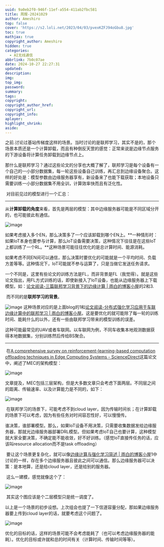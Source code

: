 ```yaml
---
uuid: 9a0eb2f0-946f-11ef-a554-411ab2fbc581
title: 周报-20241029
author: Ameshiro
top: false
cover: 'https://s2.loli.net/2023/04/03/pvexKZFJ94oGbu8.jpg'
toc: true
mathjax: true
copyright_author: Ameshiro
hidden: true
categories:
  - AI无线通信
abbrlink: 7b0c07ae
date: 2024-10-27 22:27:31
updated:
description:
img:
top_img:
password:
summary:
tags:
copyright:
copyright_author_href:
copyright_url:
copyright_info:
aplayer:
highlight_shrink:
aside:
---
```


​	之前.讨论过基站传梯度这样的场景。当时讨论的是联邦学习，其实不是的，那个场景本质还是一个计算卸载，而且有种倒反天罡的感觉：正常来说是边缘节点服务的下游设备将计算任务卸载到边缘节点上。

​	那什么是联邦学习？通过这些论文的分享也大概了解了，联邦学习是每个设备有一个自己的一小部分数据集，每一轮这些设备自己训练，再汇总到边缘设备聚合。这样的好处是：模型参数由边缘服务器享有，新设备来了也能下载获取；本地设备只需要训练一小部分数据集不用全训，计算效率快而且有泛化性。

​	对目前见过的模型进行一个汇总：

-------

​	从**计算卸载的角度**来看，首先是两层的模型：其中边缘服务器可能是不同区域分开的，也可能彼此有通信。

![image](https://cdn.jsdelivr.net/gh/Ameshiro77/BlogPicture/pic/image-20241029163620489.png)

​	如果考虑接入多个EN，那么决策多了一个应该卸载到哪个EN上。**一种情形时：如果IoT本身也要参与计算，那么IoT设备需要决策，这种情况下往往是在这些IoT上都训练了一个RL。**这种场景可能往往优化的是总计算时间、能源消耗。

​	如果考虑不同EN间可以通信，那么决策时要优化的可能就是一个平均时间、负载方差等等。这种情况下，IoT可能就不参与运算了，只是当做它发送任务请求。

​	一个不同是，这里有些论文的训练方法是FL，而非背景是FL（我觉得）。就是这些论文指出，用FL方式训练的话，即使新接入了IoT设备，也能从边缘服务器上下载模型。如：[论文阅读-三篇联邦学习背景下的边缘计算 | 雨白的博客小屋](https://www.ameshiro77.cn/posts/2ccaa847.html)的2和3.

​	而不同的是**联邦学习的背景**。

![image](https://cdn.jsdelivr.net/gh/Ameshiro77/BlogPicture/pic/image-20241029173027572.png)	这种场景对应的是上面blog的1和[论文阅读-分布式强化学习应用于车联边缘计算中的联邦学习 | 雨白的博客小屋](https://www.ameshiro77.cn/posts/7d2bfb36.html)。这是要优化的就可能除了每一轮的训练时间、能耗什么的以外，还有一些由联邦学习带来的模型训练的误差。

​	这种可能最常见的UAV或者车联网。以车联网为例，不同车收集本地观测数据获得本地数据集，分别训练然后传给BS聚合。

-----

​	在[A comprehensive survey on reinforcement-learning-based computation offloading techniques in Edge Computing Systems - ScienceDirect](https://www.sciencedirect.com/science/article/pii/S1084804523000887)这篇论文中，阐述了MEC的架构模型：

![image](https://cdn.jsdelivr.net/gh/Ameshiro77/BlogPicture/pic/image-20241029180027609.png)

​		文章提及，MEC包括三层架构，但是大多数文章只会考虑下面两层。不同层之间的距离、传输速率、以及计算能力是不同的，如下：

![image](https://cdn.jsdelivr.net/gh/Ameshiro77/BlogPicture/pic/image-20241029175640684.png)

​		在联邦学习的场景下，可能考虑不到cloud layer，因为传输时间长；在计算卸载的场景下可以考虑，因为有些任务对时间容忍性好，可以慢慢传。

​	谁决策，谁部署模型。那么，如果IoT设备不用决策，只需要收集数据发给边缘服务器，那就光边缘服务器部署DRL模型。但如果考虑IoT自己也要计算，这种模型就大家全要决策，不确定能不能收敛，好不好训练。（感觉IoT直接传任务的话，应该叫resource allocation而不是task offloading）

​	要让这个场景更复杂化，就可以像[边缘计算与强化学习简述 | 雨白的博客小屋](https://www.ameshiro77.cn/posts/4558e1e3.html)1中讨论的一样，存在多个边缘服务器且彼此之间可以通信。那么边缘服务器可以决策：是本地算，还是给cloud layer，还是给别的服务器。

​	这么一建模，感觉就像这个了：

![image](https://cdn.jsdelivr.net/gh/Ameshiro77/BlogPicture/pic/image-20241029184552657.png)

​	其实这个图应该是个二层模型只是统一调度了。

​	以上是一个场景的初步设想。上次组会也提了一下信道容量分配，那如果边缘服务器要上传到cloud layer的话，就要考虑这个问题了。

![image](https://cdn.jsdelivr.net/gh/Ameshiro77/BlogPicture/pic/image-20241029185208868.png)

​	优化的目标的话，这样的场景可能不会考虑能耗了（也可以考虑边缘服务器的能耗）。优化的目标或许就和总的时间有关（计算时间、传输时间等等）。
